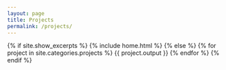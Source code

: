 ```yaml
---
layout: page
title: Projects
permalink: /projects/
---
```


{% if site.show_excerpts %}
  {% include home.html %}
{% else %}
  {% for project in site.categories.projects %}
    {{ project.output }}
  {% endfor %}
{% endif %}
